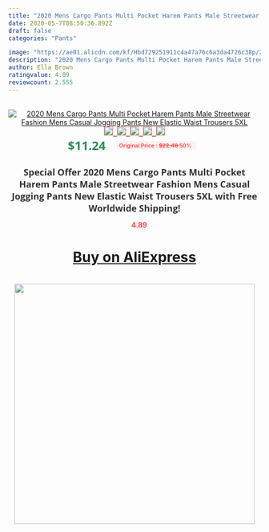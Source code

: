 ```yaml
---
title: "2020 Mens Cargo Pants Multi Pocket Harem Pants Male Streetwear Fashion Mens Casual Jogging Pants New Elastic Waist Trousers 5XL"
date: 2020-05-7T08:50:36.892Z
draft: false
categories: "Pants"

image: "https://ae01.alicdn.com/kf/Hbd729251911c4a47a76c6a3da4726c38p/2020-Mens-Cargo-Pants-Multi-Pocket-Harem-Pants-Male-Streetwear-Fashion-Mens-Casual-Jogging-Pants-New.jpg"
description: "2020 Mens Cargo Pants Multi Pocket Harem Pants Male Streetwear Fashion Mens Casual Jogging Pants New Elastic Waist Trousers 5XL"
author: Ella Brown
ratingvalue: 4.89
reviewcount: 2.555
---
```

<br>
<div style="text-align: center;">
<a href="https://s.click.aliexpress.com/e/_9gbwA1" target="_blank" rel="nofollow noopener noreferrer"><img alt="2020 Mens Cargo Pants Multi Pocket Harem Pants Male Streetwear Fashion Mens Casual Jogging Pants New Elastic Waist Trousers 5XL" class="magnifier-image" src="https://ae01.alicdn.com/kf/Hbd729251911c4a47a76c6a3da4726c38p/2020-Mens-Cargo-Pants-Multi-Pocket-Harem-Pants-Male-Streetwear-Fashion-Mens-Casual-Jogging-Pants-New.jpg_640x640.jpg">
<br>
<img style="border:1px solid salmon" src="https://ae01.alicdn.com/kf/Hbd729251911c4a47a76c6a3da4726c38p/2020-Mens-Cargo-Pants-Multi-Pocket-Harem-Pants-Male-Streetwear-Fashion-Mens-Casual-Jogging-Pants-New.jpg_120x120.jpg">&nbsp;&nbsp;<img style="border:1px solid salmon" src="https://ae01.alicdn.com/kf/H2c87942242554946bdafee0b568a93d2N/2020-Mens-Cargo-Pants-Multi-Pocket-Harem-Pants-Male-Streetwear-Fashion-Mens-Casual-Jogging-Pants-New.jpg_120x120.jpg">&nbsp;&nbsp;<img style="border:1px solid salmon" src="https://ae01.alicdn.com/kf/Hb9181301781543d082f0e6d3782511f9m/2020-Mens-Cargo-Pants-Multi-Pocket-Harem-Pants-Male-Streetwear-Fashion-Mens-Casual-Jogging-Pants-New.jpg_120x120.jpg">&nbsp;&nbsp;<img style="border:1px solid salmon" src="https://ae01.alicdn.com/kf/H797870fee83b4b1c91e224761f809d42e/2020-Mens-Cargo-Pants-Multi-Pocket-Harem-Pants-Male-Streetwear-Fashion-Mens-Casual-Jogging-Pants-New.jpg_120x120.jpg">&nbsp;&nbsp;<img style="border:1px solid salmon" src="https://ae01.alicdn.com/kf/H0604d34936fc43918fe0ba3c7fe968910/2020-Mens-Cargo-Pants-Multi-Pocket-Harem-Pants-Male-Streetwear-Fashion-Mens-Casual-Jogging-Pants-New.jpg_120x120.jpg"></a></div><br0>
<div style="text-align: center;"><span style="background-color: white; border: 0px; box-sizing: border-box; color: seagreen; display: inline-block; font-family: &quot;open sans&quot; , &quot;arial&quot; , &quot;helvetica&quot; , sans-serif , &quot;heiti&quot;; font-size: 24px; font-stretch: inherit; font-weight: 700; line-height: inherit; margin: 0px 10px 0px 0px; padding: 0px; vertical-align: middle;">$11.24 </span>
<span style="background: rgb(255 , 241 , 241); border-radius: 3px; border: 0px; box-sizing: border-box; color: #ff4747; display: inline-block; font-family: inherit; font-size: 12px; font-stretch: inherit; font-style: inherit; font-variant: inherit; font-weight: 600; line-height: inherit; margin: 0px; padding: 2px 5px; transform: scale(0.9); vertical-align: middle;">Original Price : <b style="text-decoration: line-through;">$22.48 </b> 50%&nbsp;&nbsp;</span></div>
<h1 style="color: #333333; display: inline-block; font-family: &quot;open sans&quot; , &quot;arial&quot; , &quot;helvetica&quot; , sans-serif , &quot;heiti&quot;; font-size: 18px; font-stretch: inherit; font-weight: 700; text-align: center;">Special Offer 2020 Mens Cargo Pants Multi Pocket Harem Pants Male Streetwear Fashion Mens Casual Jogging Pants New Elastic Waist Trousers 5XL with Free Worldwide Shipping!</h1>
<div style="color: #ff4747; text-align: center;">
<img src="https://4.bp.blogspot.com/-M0ZcTcb-5uY/XleCXlxnR4I/AAAAAAAAAEc/OrjgMkXV1oMQFaCRZj5HQwOCBcu3w1FegCPcBGAYYCw/s1600/star.png" style="height: 15px;">&nbsp;<b>4.89</b></div>
<div class="button_cont" align="center"><a class="buynow_a" href="https://s.click.aliexpress.com/e/_9gbwA1" target="_blank" rel="nofollow noopener noreferrer"><H1>Buy on AliExpress</H1></a></div><br>
<div class="separator" style="clear: both; text-align: center;">
<img src="https://lh3.googleusercontent.com/-pTy5HemUv9M/XlePHvY0dAI/AAAAAAAAAE4/0nX5iRUoIWY8eMW9Dpxeirr157OZliDIgCLcBGAsYHQ/s1600/badge.gif" width="480">
</div>

